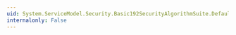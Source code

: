 ```yaml
---
uid: System.ServiceModel.Security.Basic192SecurityAlgorithmSuite.DefaultAsymmetricKeyWrapAlgorithm
internalonly: False
---
```

